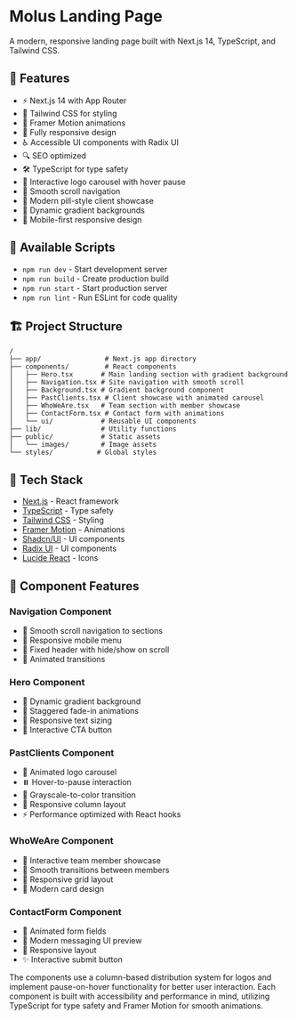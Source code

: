 # Molus Landing Page

A modern, responsive landing page built with Next.js 14, TypeScript, and Tailwind CSS.

## 🚀 Features

- ⚡️ Next.js 14 with App Router
- 🎨 Tailwind CSS for styling
- 💫 Framer Motion animations
- 📱 Fully responsive design
- ♿️ Accessible UI components with Radix UI
- 🔍 SEO optimized
- 🛠 TypeScript for type safety
- 🔄 Interactive logo carousel with hover pause
- 🎯 Smooth scroll navigation
- 🌟 Modern pill-style client showcase
- 🎨 Dynamic gradient backgrounds
- 📱 Mobile-first responsive design

## 📝 Available Scripts

- `npm run dev` - Start development server
- `npm run build` - Create production build
- `npm run start` - Start production server
- `npm run lint` - Run ESLint for code quality

## 🏗️ Project Structure

```
/
├── app/                # Next.js app directory
├── components/         # React components
│   ├── Hero.tsx       # Main landing section with gradient background
│   ├── Navigation.tsx # Site navigation with smooth scroll
│   ├── Background.tsx # Gradient background component
│   ├── PastClients.tsx # Client showcase with animated carousel
│   ├── WhoWeAre.tsx   # Team section with member showcase
│   ├── ContactForm.tsx # Contact form with animations
│   └── ui/            # Reusable UI components
├── lib/               # Utility functions
├── public/            # Static assets
│   └── images/        # Image assets
└── styles/           # Global styles
```

## 🎨 Tech Stack

- [Next.js](https://nextjs.org/) - React framework
- [TypeScript](https://www.typescriptlang.org/) - Type safety
- [Tailwind CSS](https://tailwindcss.com/) - Styling
- [Framer Motion](https://www.framer.com/motion/) - Animations
- [Shadcn/UI](https://ui.shadcn.com/) - UI components
- [Radix UI](https://www.radix-ui.com/) - UI components
- [Lucide React](https://lucide.dev/) - Icons

## 💫 Component Features

### Navigation Component
- 🔄 Smooth scroll navigation to sections
- 📱 Responsive mobile menu
- 🎯 Fixed header with hide/show on scroll
- 💫 Animated transitions

### Hero Component
- 🎨 Dynamic gradient background
- 💫 Staggered fade-in animations
- 📱 Responsive text sizing
- 🔄 Interactive CTA button

### PastClients Component
- 🔄 Animated logo carousel
- ⏸️ Hover-to-pause interaction
- 🎨 Grayscale-to-color transition
- 📱 Responsive column layout
- ⚡️ Performance optimized with React hooks

### WhoWeAre Component
- 🎯 Interactive team member showcase
- 💫 Smooth transitions between members
- 📱 Responsive grid layout
- 🎨 Modern card design

### ContactForm Component
- 💫 Animated form fields
- 🎨 Modern messaging UI preview
- 📱 Responsive layout
- ✨ Interactive submit button

The components use a column-based distribution system for logos and implement pause-on-hover functionality for better user interaction. Each component is built with accessibility and performance in mind, utilizing TypeScript for type safety and Framer Motion for smooth animations.